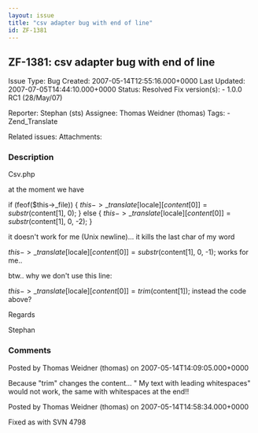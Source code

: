 ```yaml
---
layout: issue
title: "csv adapter bug with end of line"
id: ZF-1381
---
```


ZF-1381: csv adapter bug with end of line
-----------------------------------------

 Issue Type: Bug Created: 2007-05-14T12:55:16.000+0000 Last Updated: 2007-07-05T14:44:10.000+0000 Status: Resolved Fix version(s): - 1.0.0 RC1 (28/May/07)
 
 Reporter:  Stephan (sts)  Assignee:  Thomas Weidner (thomas)  Tags: - Zend\_Translate
 
 Related issues: 
 Attachments: 
### Description

Csv.php

at the moment we have

if (feof($this->\_file)) { $this->\_translate[$locale][$content[0]] = substr($content[1], 0); } else { $this->\_translate[$locale][$content[0]] = substr($content[1], 0, -2); }

it doesn't work for me (Unix newline)... it kills the last char of my word

$this->\_translate[$locale][$content[0]] = substr($content[1], 0, -1); works for me..

btw.. why we don't use this line:

$this->\_translate[$locale][$content[0]] = trim($content[1]); instead the code above?

Regards

Stephan

 

 

### Comments

Posted by Thomas Weidner (thomas) on 2007-05-14T14:09:05.000+0000

Because "trim" changes the content... " My text with leading whitespaces" would not work, the same with whitespaces at the end!!

 

 

Posted by Thomas Weidner (thomas) on 2007-05-14T14:58:34.000+0000

Fixed as with SVN 4798

 

 